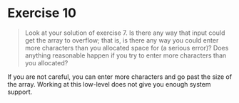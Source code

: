 # Exercise 10
> Look at your solution of exercise 7. Is there any way that input could get
  the array to overflow; that is, is there any way you could enter more
  characters than you allocated space for (a serious error)? Does anything
  reasonable happen if you try to enter more characters than you allocated?
  
  If you are not careful, you can enter more characters and go past the size of the array.
  Working at this low-level does not give you enough system support.
